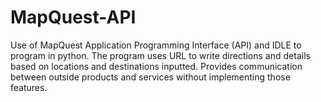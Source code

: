 # MapQuest-API
Use of MapQuest Application Programming Interface (API) and IDLE to program in python. The program uses URL to write directions and details based on locations and destinations inputted. Provides communication between outside products and services without implementing those features. 
